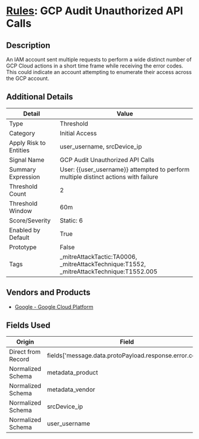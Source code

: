 # [Rules](README.md): GCP Audit Unauthorized API Calls

## Description
An IAM account sent multiple requests to perform a wide distinct number of GCP Cloud actions in a short time frame while receiving the error codes. This could indicate an account attempting to enumerate their access across the GCP account.

## Additional Details
|Detail|Value|
|----|----|
|Type|Threshold|
|Category|Initial Access|
|Apply Risk to Entities|user_username, srcDevice_ip|
|Signal Name|GCP Audit Unauthorized API Calls|
|Summary Expression|User: {{user_username}} attempted to perform multiple distinct actions with failure|
|Threshold Count|2|
|Threshold Window|60m|
|Score/Severity|Static: 6|
|Enabled by Default|True|
|Prototype|False|
|Tags|_mitreAttackTactic:TA0006, _mitreAttackTechnique:T1552, _mitreAttackTechnique:T1552.005|
## Vendors and Products
- [Google - Google Cloud Platform](../products/dcc85cfc-a698-4d09-87de-f2c723f3ad07.md)


## Fields Used

|Origin|Field|
|----|----|
|Direct from Record|fields['message.data.protoPayload.response.error.code']|
|Normalized Schema|metadata_product|
|Normalized Schema|metadata_vendor|
|Normalized Schema|srcDevice_ip|
|Normalized Schema|user_username|


